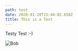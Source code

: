 ```yaml
---
path: test
date: 2020-01-20T15:44:02.658Z
title: This is a Test
---
```

Testy Test :-)

![](assets/20170620_120117.jpg "Bob")
